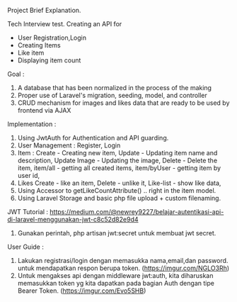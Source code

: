 Project Brief Explanation.

Tech Interview test.
Creating an API for
- User Registration,Login
- Creating Items
- Like item
- Displaying item count

Goal :
1. A database that has been normalized in the process of the making
2. Proper use of Laravel's migration, seeding, model, and controller
3. CRUD mechanism for images and likes data that are ready to be used by frontend via AJAX

Implementation :
1. Using JwtAuth for Authentication and API guarding.
2. User Management : Register, Login 
3. Item : 
    Create - Creating new item,
    Update - Updating item name and description,
    Update Image - Updating the image,
    Delete - Delete the item,
    item/all - getting all created items,
    item/byUser - getting item by user id,
4. Likes
    Create - like an item,
    Delete - unlike it,
    Like-list - show like data, 
5. Using Accessor to getLikeCountAttribute() .. right in the item model.
6. Using Laravel Storage and basic php file upload + custom filenaming.

JWT Tutorial :
https://medium.com/@newrey9227/belajar-autentikasi-api-di-laravel-menggunakan-jwt-c8c52d82e9d4
1. Gunakan perintah, php artisan jwt:secret 
untuk membuat jwt secret.


User Guide :
1. Lakukan registrasi/login dengan memasukka nama,email,dan password. untuk mendapatkan respon berupa token. (https://imgur.com/NGLO3Rh)
2. Untuk mengakses api dengan middleware jwt:auth, kita diharuskan memasukkan token yg kita dapatkan pada bagian Auth dengan tipe
Bearer Token. (https://imgur.com/Evo5SHB) 
